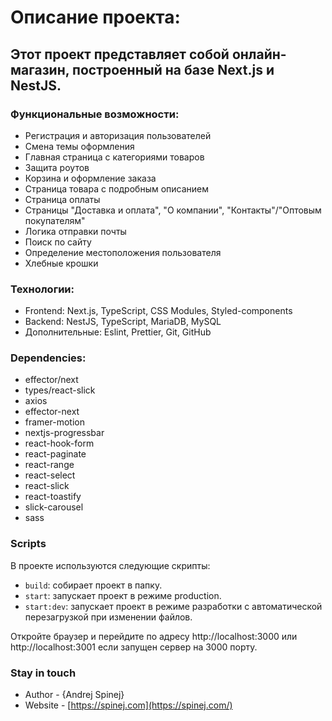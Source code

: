 # Описание проекта:

## Этот проект представляет собой онлайн-магазин, построенный на базе Next.js и NestJS.

### Функциональные возможности:

- Регистрация и авторизация пользователей
- Смена темы оформления
- Главная страница с категориями товаров
- Защита роутов
- Корзина и оформление заказа
- Страница товара с подробным описанием
- Страница оплаты
- Страницы "Доставка и оплата", "О компании", "Контакты"/"Оптовым покупателям"
- Логика отправки почты
- Поиск по сайту
- Определение местоположения пользователя
- Хлебные крошки

### Технологии:

- Frontend: Next.js, TypeScript, CSS Modules, Styled-components
- Backend: NestJS, TypeScript, MariaDB, MySQL
- Дополнительные: Eslint, Prettier, Git, GitHub

### Dependencies:

- effector/next
- types/react-slick
- axios
- effector-next
- framer-motion
- nextjs-progressbar
- react-hook-form
- react-paginate
- react-range
- react-select
- react-slick
- react-toastify
- slick-carousel
- sass

### Scripts

В проекте используются следующие скрипты:

- `build`: собирает проект в папку.
- `start`: запускает проект в режиме production.
- `start:dev`: запускает проект в режиме разработки с автоматической перезагрузкой при изменении файлов.

Откройте браузер и перейдите по адресу http://localhost:3000 или http://localhost:3001 если запущен сервер на 3000 порту.

### Stay in touch

- Author - {Andrej Spinej}
- Website - [https://spinej.com](https://spinej.com/)
